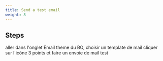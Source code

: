 ```yaml
---
title: Send a test email
weight: 8
---
```

## Steps

aller dans l'onglet Email theme du BO, choisir un template de mail cliquer sur l'icône 3 points et faire un envoie de mail test


